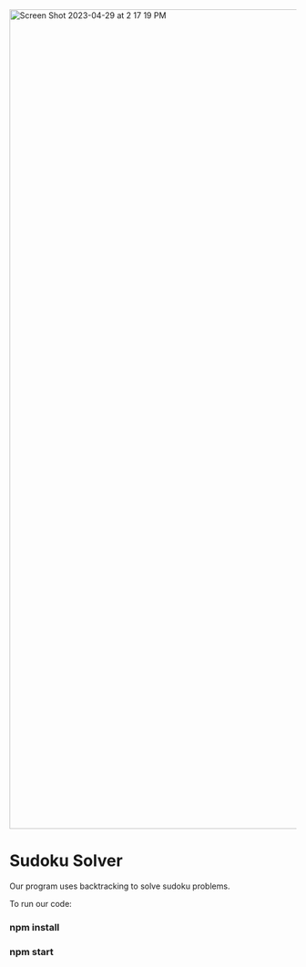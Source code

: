 <img width="1440" alt="Screen Shot 2023-04-29 at 2 17 19 PM" src="https://user-images.githubusercontent.com/77321966/235320477-9625800d-7497-44ff-a210-3ae27da2c3d9.png">

# Sudoku Solver 

Our program uses backtracking to solve sudoku problems. 

To run our code:

### npm install

### npm start